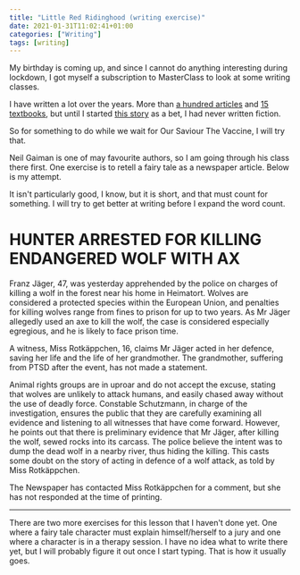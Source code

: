 ```yaml
---
title: "Little Red Ridinghood (writing exercise)"
date: 2021-01-31T11:02:41+01:00
categories: ["Writing"]
tags: [writing]
---
```


My birthday is coming up, and since I cannot do anything interesting during lockdown, I got myself a subscription to MasterClass to look at some writing classes.

I have written a lot over the years. More than [a hundred articles](https://mailund.dk/publications/) and [15 textbooks](https://mailund.dk/books/), but until I started [this story](https://mailund.dk/posts/krofatter-1/) as a bet, I had never written fiction.

So for something to do while we wait for Our Saviour The Vaccine, I will try that.

Neil Gaiman is one of may favourite authors, so I am going through his class there first. One exercise is to retell a fairy tale as a newspaper article. Below is my attempt.

It isn't particularly good, I know, but it is short, and that must count for something. I will try to get better at writing before I expand the word count.


# HUNTER ARRESTED FOR KILLING ENDANGERED WOLF WITH AX

Franz Jäger, 47, was yesterday apprehended by the police on charges of killing a wolf in the forest near his home in Heimatort. Wolves are considered a protected species within the European Union, and penalties for killing wolves range from fines to prison for up to two years. As Mr Jäger allegedly used an axe to kill the wolf, the case is considered especially egregious, and he is likely to face prison time.

A witness, Miss Rotkäppchen, 16, claims Mr Jäger acted in her defence, saving her life and the life of her grandmother. The grandmother, suffering from PTSD after the event, has not made a statement. 

Animal rights groups are in uproar and do not accept the excuse, stating that wolves are unlikely to attack humans, and easily chased away without the use of deadly force.  Constable Schutzmann, in charge of the investigation, ensures the public that they are carefully examining all evidence and listening to all witnesses that have come forward. However, he points out that there is preliminary evidence that Mr Jäger, after killing the wolf, sewed rocks into its carcass. The police believe the intent was to dump the dead wolf in a nearby river, thus hiding the killing. This casts some doubt on the story of acting in defence of a wolf attack, as told by Miss Rotkäppchen.

The Newspaper has contacted Miss Rotkäppchen for a comment, but she has not responded at the time of printing.

---- 

There are two more exercises for this lesson that I haven't done yet. One where a fairy tale character must explain himself/herself to a jury and one where a character is in a therapy session. I have no idea what to write there yet, but I will probably figure it out once I start typing. That is how it usually goes.
